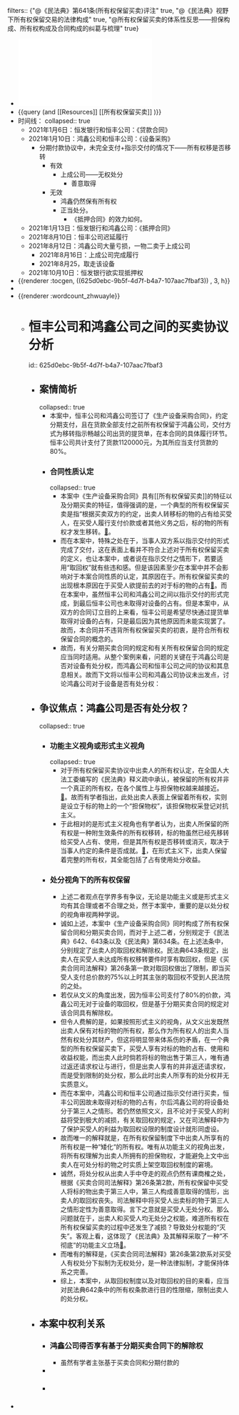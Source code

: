 filters:: {"@《民法典》第641条(所有权保留买卖)评注" true, "@《民法典》视野下所有权保留交易的法律构成" true, "@所有权保留买卖的体系性反思——担保构成、所有权构成及合同构成的纠葛与梳理" true}

- ![第五届“东方獬豸杯”模拟法庭大赛初（复）赛案例.pdf](../assets/第五届“东方獬豸杯”模拟法庭大赛初（复）赛案例_1650177588117_0.pdf)
- {{query (and [[Resources]] [[所有权保留买卖]] )}}
- 时间线：
  collapsed:: true
	- 2021年1月6日：恒发银行和恒丰公司：《贷款合同》
	- 2021年1月10日：鸿鑫公司和恒丰公司：《设备采购》
		- 分期付款协议中，未完全支付+指示交付的情况下——所有权移是否移转
			- 有效
				- 上成公司——无权处分
					- 善意取得
			- 无效
				- 鸿鑫仍然保有所有权
				- 正当处分。
					- 《抵押合同》的效力如何。
	- 2021年1月13日：恒发银行和鸿鑫公司：《抵押合同》
	- 2021年8月10日：恒丰公司迟延履行
	- 2021年8月12日：鸿鑫公司大量亏损，一物二卖于上成公司
		- 2021年8月16日：上成公司完成履行
		- 2021年8月25，取走该设备
	- 2021年10月10日：恒发银行欲实现抵押权
- {{renderer :tocgen, ((625d0ebc-9b5f-4d7f-b4a7-107aac7fbaf3)) , 3, h}}
-
- {{renderer :wordcount_zhwuayle}}
	- # 恒丰公司和鸿鑫公司之间的买卖协议分析
	  id:: 625d0ebc-9b5f-4d7f-b4a7-107aac7fbaf3
		- ## 案情简析
		  collapsed:: true
			- 本案中，恒丰公司和鸿鑫公司签订了《生产设备采购合同》，约定分期支付，且在货款全部支付之前所有权保留于鸿鑫公司，交付方式为移转指示畅越公司出货的提货单，在本合同的具体履行环节。恒丰公司共计支付了货款1120000元，为其所应当支付货款的80%。
			- ### 合同性质认定
			  collapsed:: true
				- 本案中《生产设备采购合同》具有[[所有权保留买卖]]的特征以及分期买卖的特征，值得强调的是，一个典型的所有权保留买卖是指“根据买卖双方的约定，出卖人转移标的物的占有给买受人，在买受人履行支付价款或者其他义务之后，标的物的所有权才发生移转。[📌](((625d1ad4-6e94-4469-989a-8275265477f7)))。
				- 而在本案中，特殊之处在于，当事人双方系以指示交付的形式完成了交付，这在表面上看并不符合上述对于所有权保留买卖的定义，也让本案中，或者说在指示交付之情形下，若要适用“取回权”就有些违和感。但是该因素至少在本案中并不会影响对于本案合同性质的认定，其原因在于。所有权保留买卖的出现根本原因在于买受人欲提前去的对于标的物的占有[📌](((625d2a82-36fc-47ce-8427-53768a8d5dd6)))。而在本案中，虽然恒丰公司和鸿鑫公司之间以指示交付的形式完成，到最后恒丰公司也未取得对设备的占有。但是本案中，从双方的合同订立目的上来看，恒丰公司是希望尽快通过提货单取得对设备的占有，只是最后因为其他原因而未能实现罢了。故而，本合同并不违背所有权保留买卖的初衷，是符合所有权保留合同的概念的。
				- 故而，有关分期买卖合同的规定和有关所有权保留合同的规定应当同时适用。从整个案例来看，问题的关键在于鸿鑫公司是否对设备有处分权，而鸿鑫公司和恒丰公司之间的协议和其息息相关。故而下文将以恒丰公司和鸿鑫公司协议未出发点，讨论鸿鑫公司对于设备是否有处分权：
		- ## 争议焦点：鸿鑫公司是否有处分权？
		  collapsed:: true
			- ### 功能主义视角或形式主义视角
			  collapsed:: true
				- 对于所有权保留买卖协议中出卖人的所有权认定，在全国人大法工委编写的《民法典》释义疏中承认，被保留的所有权并非一个真正的所有权，在各个属性上与担保物权越来越接近。[📌](((625d2c85-67fe-4a4b-a0ce-dfd457c634b1)))。故而有学者指出，此处出卖人表面上保留着所有权，实则是设立于标的物上的一个“担保物权”，该担保物权采登记对抗主义。
				- 于此相对的是形式主义视角也有学者认为，出卖人所保留的所有权是一种附生效条件的所有权移转，标的物虽然已经先移转给买受人占有、使用，但是其所有权是否移转或消灭，取决于当事人约定的条件是否成就。[📌](((625e41e3-c1ad-4db0-a34c-2a785ea07dc0)))，在形式主义下，出卖人保留着完整的所有权，其全能包括了占有使用处分收益。
			- ### 处分视角下的所有权保留
				- 上述二者观点在学界多有争议，无论是功能主义或是形式主义均有其合理或者不合理之处，然于本案中，重要的是以处分权的视角审视两种学说。
				- 诚如上述，本案中《生产设备采购合同》同时构成了所有权保留合同和分期买卖合同，而对于上述二者，分别规定于《民法典》642、643条以及《民法典》第634条。在上述法条中，分别规定了出卖人的取回权和解除权。民法典643条规定，出卖人在买受人未达成所有权移转要件时享有取回权，但是《买卖合同司法解释》第26条第一款对取回权做出了限制，即当买受人支付总价款的75%以上时其主张的取回权不受到人民法院的之处。
				- 若仅从文义的角度出发，因为恒丰公司支付了80%的价款，鸿鑫公司无对于设备的取回权，但是基于分期买卖合同的规定对该合同具有解除权。
				- 但令人费解的是，如果按照形式主义的视角，从文义出发既然出卖人保有对标的物的所有权，那么作为所有权人的出卖人当然有权处分其财产，但这将明显带来体系伤的矛盾，在一个典型的所有权保留买卖下，买受人享有对标的物的占有、使用和收益权能，而出卖人此时倘若将标的物出售于第三人，唯有通过返还请求权让与进行，但是出卖人享有的并非返还请求权，而是受到限制的处分权，那么此时出卖人所享有的处分权并无实质意义。
				- 而在本案中，鸿鑫公司和恒丰公司通过指示交付进行买卖，恒丰公司因故未取得对标的物的占有，尔后鸿鑫公司的将设备处分于第三人之情形。若仍然依照文义，且不论对于买受人的利益将受到极大的减损，有关取回权的规定，又在司法解释中为了保护买受人的利益为取回权设限的制度设计就形同虚设。
				- 故而唯一的解释就是，在所有权保留制度下中出卖人所享有的所有权是一种“矮化“的所有权。唯有从功能主义的视角出发，将所有权理解为出卖人所拥有的担保物权，才能避免上文中出卖人在可处分标的物之时实质上架空取回权制度的窘境。
				- 诚然，将处分权从出卖人手中夺走的观点仍然有课商榷之处，根据《买卖合同司法解释》第26条第2款，所有权保留中买受人将标的物出卖于第三人中，第三人构成善意取得的情形，出卖人的取回权丧失。司法解释中将买受人出卖标的物于第三人之情形定性为善意取得。言下之意就是买受人无处分权。那么问题就在于，出卖人和买受人均无处分之权能，难道所有权在所有权保留买卖的过程中还发生了减损？导致处分权能的“灭失”。客观上看，这体现了《民法典》及其解释采取了一种”不彻底“的功能主义立场[📌](((625f943a-7905-4de1-8ac0-04f06847c8ff)))。
				- 而唯有的解释是，《买卖合同司法解释》第26条第2款系对买受人有权处分下拟制为无权处分，是一种法律拟制，才能保持体系之完善。
				- 综上，本案中，从取回权制度以及对取回权的目的来看，应当对民法典642条中的所有权条款进行目的性限缩，限制出卖人的处分权。
		- ## 本案中权利关系
			- ### 鸿鑫公司得否享有基于分期买卖合同下的解除权
				- 虽然有学者主张基于买卖合同和分期付款的
			-
			- ###
-